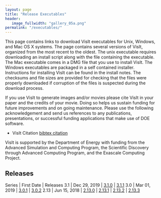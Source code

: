 ```yaml
---
layout: page
title: "Release Executables"
header:
   image_fullwidth: "gallery_05a.png"
permalink: "/executables/"
---
```


This page contains links to download VisIt executables for Unix, Windows, and Mac OS X systems. The page contains several versions of VisIt, organized from the most recent to the oldest. The unix executable requires downloading an install script along with the file containing the executable. The Mac executable comes in a DMG file that you use to install VisIt. The Windows executables are packaged in a self contained installer. Instructions for installing VisIt can be found in the install notes. The checksums and file sizes are provided for checking that the files were properly downloaded if corruption of the files is suspected during the download process.

If you use VisIt to generate images and/or movies please cite VisIt in your paper and the credits of your movie. Doing so helps us sustain funding for future improvements and on going maintenance. Please use the following acknowledgement and send us references to any publications, presentations, or successful funding applications that make use of DOE software.

- VisIt Citation [bibtex citation](visit-citation.md)

VisIt is supported by the Department of Energy with funding from the Advanced Simulation and Computing Program, the Scientific Discovery through Advanced Computing Program, and the Exascale Computing Project.

## Releases

Series | First Date | Releases
3.1 | Dec 29, 2019 | [3.1.0](https://github.com/visit-dav/visit/releases/tag/v3.1.0) | [3.1.1](https://github.com/visit-dav/visit/releases/tag/v3.1.1)
3.0 | Mar 01, 2019 | [3.0.1](https://github.com/visit-dav/visit/releases/tag/v3.0.1) | [3.0.2](https://github.com/visit-dav/visit/releases/tag/v3.0.2)
2.13 | Jun 15, 2018 | [2.13.0](https://github.com/visit-dav/visit/releases/tag/v2.13.0) | [2.13.1](https://github.com/visit-dav/visit/releases/tag/v2.13.1) | [2.13.2](https://github.com/visit-dav/visit/releases/tag/v2.13.2) | [2.13.3](https://github.com/visit-dav/visit/releases/tag/v2.13.3) 
